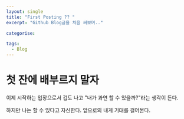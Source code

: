 ```yaml
---
layout: single
title: "First Posting ?? "
excerpt: "Github Blog글을 처음 써보며.."

categorise:

tags:
  - Blog
---
```


# 첫 잔에 배부르지 말자

이제 시작하는 입장으로서 겁도 나고 "내가 과연 할 수 있을까?"라는 생각이 든다.

하지만 나는 할 수 있다고 자신한다. 앞으로의 내게 기대를 걸어본다.
